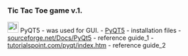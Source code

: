 ### Tic Tac Toe game v.1.
<img src="pictures/favicon.png =25x25" alt="logo" style="width:25px; height:25px"/>
PyQT5 - was used for GUI.
- <a href="https://sourceforge.net/projects/pyqt/?source=navbar">PyQT5</a> - installation files
- <a href="http://pyqt.sourceforge.net/Docs/PyQt5/">sourceforge.net/Docs/PyQt5</a> - reference guide_1
- <a href="https://www.tutorialspoint.com/pyqt/index.htm">tutorialspoint.com/pyqt/index.htm</a> - reference guide_2
